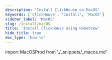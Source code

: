 ```yaml
---
description: 'Install ClickHouse on MacOS'
keywords: ['ClickHouse', 'install', 'MacOS']
sidebar_label: 'MacOS'
slug: /install/macOS
title: 'Install ClickHouse using Homebrew'
hide_title: true
doc_type: 'how-to'
---
```


import MacOSProd from './_snippets/_macos.md'

<MacOSProd/>
